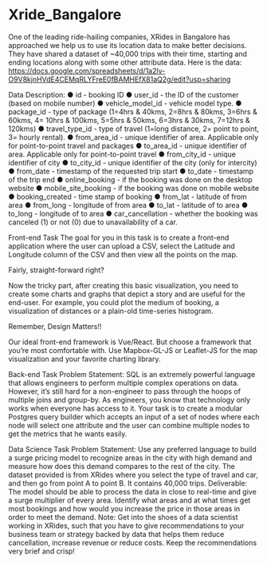 # Xride_Bangalore
One of the leading ride-hailing companies, XRides in Bangalore has approached we help us to use its location data to make better decisions. They have shared a dataset of ~40,000 trips with their time, starting and ending locations along with some other attribute data. Here is the data: https://docs.google.com/spreadsheets/d/1a2lv-O9V8kjnHVdE4CEMqRLYFreE0fBAMHEfX81aQ2g/edit?usp=sharing

Data Description:
●	id - booking ID
●	user_id - the ID of the customer (based on mobile number)
●	vehicle_model_id - vehicle model type.
●	package_id - type of package (1=4hrs & 40kms, 2=8hrs & 80kms, 3=6hrs & 60kms, 4= 10hrs & 100kms, 5=5hrs & 50kms, 6=3hrs & 30kms, 7=12hrs & 120kms)
●	travel_type_id - type of travel (1=long distance, 2= point to point, 3= hourly rental).
●	from_area_id - unique identifier of area. Applicable only for point-to-point travel and packages
●	to_area_id - unique identifier of area. Applicable only for point-to-point travel
●	from_city_id - unique identifier of city
●	to_city_id - unique identifier of the city (only for intercity)
●	from_date - timestamp of the requested trip start
●	to_date - timestamp of the trip end
●	online_booking - if the booking was done on the desktop website
●	mobile_site_booking - if the booking was done on mobile website
●	booking_created - time stamp of booking
●	from_lat - latitude of from area
●	from_long -  longitude of from  area
●	to_lat - latitude of to area
●	to_long - longitude of to area
●	car_cancellation - whether the booking was canceled (1) or not (0) due to unavailability of a car.

Front-end Task
The goal for you in this task is to create a front-end application where the user can upload a CSV, select the Latitude and Longitude column of the CSV and then view all the points on the map.

Fairly, straight-forward right?

Now the tricky part, after creating this basic visualization, you need to create some charts and graphs that depict a story and are useful for the end-user. For example, you could plot the medium of booking, a visualization of distances or a plain-old time-series histogram.

Remember, Design Matters!!

Our ideal front-end framework is Vue/React. But choose a framework that you’re most comfortable with.
Use Mapbox-GL-JS or Leaflet-JS for the map visualization and your favorite charting library.

Back-end Task
Problem Statement:
SQL is an extremely powerful language that allows engineers to perform multiple complex operations on data. However, it’s still hard for a non-engineer to pass through the hoops of multiple joins and group-by. As engineers, you know that technology only works when everyone has access to it. Your task is to create a modular Postgres query builder which accepts an input of a set of nodes where each node will select one attribute and the user can combine multiple nodes to get the metrics that he wants easily.


Data Science Task
Problem Statement:
Use any preferred language to build a surge pricing model to recognize areas in the city with high demand and measure how does this demand compares to the rest of the city. The dataset provided is from XRides where you select the type of travel and car, and then go from point A to point B. It contains 40,000 trips. 
Deliverable:
The model should be able to process the data in close to real-time and give a surge multiplier of every area. Identify what areas and at what times get most bookings and how would you increase the price in those areas in order to meet the demand.
Note: 
Get into the shoes of a data scientist working in XRides, such that you have to give recommendations to your business team or strategy backed by data that helps them reduce cancellation, increase revenue or reduce costs. Keep the recommendations very brief and crisp!

